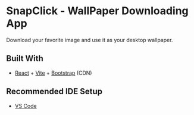 # SnapClick - WallPaper Downloading App

Download your favorite image and use it as your desktop wallpaper.

## Built With

- [React](https://react.dev/) + [Vite](https://vitejs.dev/) + [Bootstrap](https://getbootstrap.com/) (CDN)

## Recommended IDE Setup

- [VS Code](https://code.visualstudio.com/)
